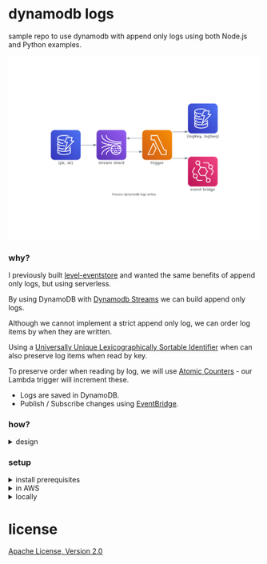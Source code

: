 # dynamodb logs

sample repo to use dynamodb with append only logs using both Node.js and Python examples.

![Process dynamodb-logs writes][diagram]

### why?

I previously built [level-eventstore](https://github.com/JamesKyburz/level-eventstore) and wanted the same benefits of append only logs, but using serverless.

By using DynamoDB with [Dynamodb Streams](https://docs.aws.amazon.com/amazondynamodb/latest/developerguide/Streams.html) we can build append only logs.

Although we cannot implement a strict append only log, we can order log items by when they are written.

Using a [Universally Unique Lexicographically Sortable Identifier](https://github.com/ulid/spec) when can also preserve log items when read by key.

To preserve order when reading by log, we will use [Atomic Counters](https://docs.aws.amazon.com/amazondynamodb/latest/developerguide/WorkingWithItems.html#WorkingWithItems.AtomicCounters) - our Lambda trigger will increment these.

- Logs are saved in DynamoDB.
- Publish / Subscribe changes using [EventBridge](https://aws.amazon.com/eventbridge/).

### how?

<details>
  <summary>design</summary>

### writing to DynamoDB

example payload written to DynamoDB

```json
{
  "pk": "users#12#stream#tail",
  "sk": "1610121906-rnd",
  "type": "create",
  "log": "users",
  "entity": "stream-tail",
  "payload": {
    "id": "12",
    "name": "test"
  }
}
```

- pk (partition key) is `log name#id#stream#tail`
- sk (sort key) should be an ever increasing lexicographic value
  suggestion would be to use [ulid](https://github.com/ulid/spec) for the sort key
- type is the name of the event useful for event handlers
- log name of log
- payload must contain the id and optional extra fields
- entity must be `stream-tail`

When items are written to DynamoDB they are written to the DynamoDB stream in the order they are written.

The lambda is then triggered which will read these `stream-tail` log items and will write back to the DynamoDB table a new item with entity `stream` and a log sequence number which an atomic counter for each log

### lambda triggers

- [Node.js lambda trigger](./src/trigger.js)
- [Python lambda trigger](./src/trigger.py)

### event handlers triggered by EventBridge

- [Node.js event handler example](./src/handler.js)
- [Python event handler example](./src/handler.py)

</details>

### setup

<details>
  <summary>install prerequisites</summary>

### only required if using python

- [python 3.8.6](https://www.python.org/downloads/release/python-386)
- [virtualenv](https://virtualenv.pypa.io/en/latest/installation.html)

### only required to run locally in offline mode

- [docker](https://www.docker.io)
- [docker-compose](https://docs.docker.com/compose)

### required (serverless framework and tools)

- [nodejs](https://nodejs.org)

</details>

<details>
  <summary>in AWS</summary>

export AWS credentials before running `cli.sh`

### Node.js

```sh
npm i
./cli.sh
npx sls -c serverless-node.yml deploy
```

### Python

```sh
npm i
./cli.sh
rm -rf venv
virtualenv venv venv
. venv/bin/activate
pip3 install -r requirements.txt
npx sls -c serverless-python.yml deploy
rm -rf venv
```

Query DynamoDB

```sh
./cli.sh
npx dynamodb-query-cli \
  --region us-east-1
```

</details>

<details>
  <summary>locally</summary>

```sh
docker-compose up -d
npx sls --stage=local -c dynamodb.local.yml dynamodb migrate
```

### Node.js

```sh
npx sls --stage=local -c serverless-node.yml offline start
```

### Python

```sh
virtualenv venv venv
. venv/bin/activate
pip3 install -r requirements.txt
npx sls --stage=local -c serverless-python.yml offline start
```

Add item using aws cli

```sh
./cli.sh
export AWS_ACCESS_KEY_ID=x
export AWS_SECRET_ACCESS_KEY=x
export AWS_DEFAULT_REGION=us-east-1
aws dynamodb put-item \
  --table-name local-dynamodb-logs \
  --item "{\"pk\": { \"S\": \"users#12#stream#tail\" }, \"sk\": { \"S\": \"$(date '+%s')\" }, \"entity\": { \"S\": \"stream-tail\" }, \"ttl\": { \"N\": \"$(date '+%s' -d '+4 days')\" }}" \
  --endpoint http://localhost:8000
```

Query DynamoDB

```sh
./cli.sh
npx dynamodb-query-cli \
  --region us-east-1 \
  --endpoint http://localhost:8000
```

```sh
docker-compose down
```

</details>

# license

[Apache License, Version 2.0](LICENSE)

[diagram]: ./diagrams/dynamodb.png
